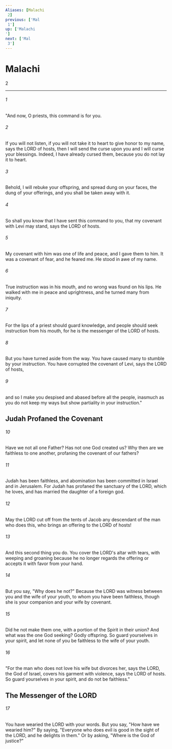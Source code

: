 ```yaml
---
Aliases: [Malachi 2]
previous: ['Mal 1']
up: ['Malachi']
next: ['Mal 3']
---
```

# Malachi 2

***
 

###### 1 
"And now, O priests, this command is for you.  

###### 2 
If you will not listen, if you will not take it to heart to give honor to my name, says the LORD of hosts, then I will send the curse upon you and I will curse your blessings. Indeed, I have already cursed them, because you do not lay it to heart.  

###### 3 
Behold, I will rebuke your offspring, and spread dung on your faces, the dung of your offerings, and you shall be taken away with it.  

###### 4 
So shall you know that I have sent this command to you, that my covenant with Levi may stand, says the LORD of hosts.  

###### 5 
My covenant with him was one of life and peace, and I gave them to him. It was a covenant of fear, and he feared me. He stood in awe of my name.  

###### 6 
True instruction was in his mouth, and no wrong was found on his lips. He walked with me in peace and uprightness, and he turned many from iniquity.  

###### 7 
For the lips of a priest should guard knowledge, and people should seek instruction from his mouth, for he is the messenger of the LORD of hosts.  

###### 8 
But you have turned aside from the way. You have caused many to stumble by your instruction. You have corrupted the covenant of Levi, says the LORD of hosts,  

###### 9 
and so I make you despised and abased before all the people, inasmuch as you do not keep my ways but show partiality in your instruction."  ## Judah Profaned the Covenant  

###### 10 
Have we not all one Father? Has not one God created us? Why then are we faithless to one another, profaning the covenant of our fathers?  

###### 11 
Judah has been faithless, and abomination has been committed in Israel and in Jerusalem. For Judah has profaned the sanctuary of the LORD, which he loves, and has married the daughter of a foreign god.  

###### 12 
May the LORD cut off from the tents of Jacob any descendant of the man who does this, who brings an offering to the LORD of hosts!  

###### 13 
And this second thing you do. You cover the LORD's altar with tears, with weeping and groaning because he no longer regards the offering or accepts it with favor from your hand.  

###### 14 
But you say, "Why does he not?" Because the LORD was witness between you and the wife of your youth, to whom you have been faithless, though she is your companion and your wife by covenant.  

###### 15 
Did he not make them one, with a portion of the Spirit in their union? And what was the one God seeking? Godly offspring. So guard yourselves in your spirit, and let none of you be faithless to the wife of your youth.  

###### 16 
"For the man who does not love his wife but divorces her, says the LORD, the God of Israel, covers his garment with violence, says the LORD of hosts. So guard yourselves in your spirit, and do not be faithless."  ## The Messenger of the LORD  

###### 17 
You have wearied the LORD with your words. But you say, "How have we wearied him?" By saying, "Everyone who does evil is good in the sight of the LORD, and he delights in them." Or by asking, "Where is the God of justice?"
